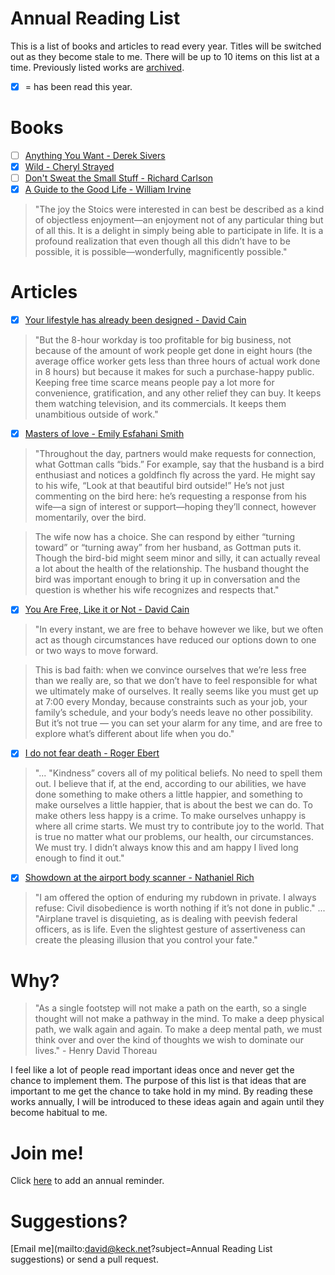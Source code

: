 Annual Reading List
===================

This is a list of books and articles to read every year. Titles will be switched out as they become stale to me. There will be up to 10 items on this list at a time. Previously listed works are [archived](/ARCHIVE.md).

- [x] = has been read this year.

Books
=====
- [ ] [Anything You Want - Derek Sivers](http://sivers.org/a)
- [x] [Wild - Cheryl Strayed](http://www.cherylstrayed.com/wild_108676.htm)
- [ ] [Don't Sweat the Small Stuff - Richard Carlson](http://dontsweat.com)
- [x] [A Guide to the Good Life - William Irvine](http://ecbiz172.inmotionhosting.com/~willia55/williambirvine.com/Guide.html)

> "The joy the Stoics were interested in can best be described as a kind of objectless enjoyment—an enjoyment not of any particular thing but of all this. It is a delight in simply being able to participate in life. It is a profound realization that even though all this didn’t have to be possible, it is possible—wonderfully, magnificently possible."

Articles
========
- [x] [Your lifestyle has already been designed - David Cain](http://www.raptitude.com/2010/07/your-lifestyle-has-already-been-designed/)

> "But the 8-hour workday is too profitable for big business, not because of the amount of work people get done in eight hours (the average office worker gets less than three hours of actual work done in 8 hours) but because it makes for such a purchase-happy public. Keeping free time scarce means people pay a lot more for convenience, gratification, and any other relief they can buy. It keeps them watching television, and its commercials. It keeps them unambitious outside of work."

- [x] [Masters of love - Emily Esfahani Smith](http://www.theatlantic.com/health/archive/2014/06/happily-ever-after/372573/)

> "Throughout the day, partners would make requests for connection, what Gottman calls “bids.” For example, say that the husband is a bird enthusiast and notices a goldfinch fly across the yard. He might say to his wife, “Look at that beautiful bird outside!” He’s not just commenting on the bird here: he’s requesting a response from his wife—a sign of interest or support—hoping they’ll connect, however momentarily, over the bird.

> The wife now has a choice. She can respond by either “turning toward” or “turning away” from her husband, as Gottman puts it. Though the bird-bid might seem minor and silly, it can actually reveal a lot about the health of the relationship. The husband thought the bird was important enough to bring it up in conversation and the question is whether his wife recognizes and respects that."

- [x] [You Are Free, Like it or Not - David Cain](http://www.raptitude.com/2015/06/you-are-free-like-it-or-not/?utm_source=feedburner&utm_medium=feed&utm_campaign=Feed%3A+Raptitudecom+%28Raptitude.com%29)

> "In every instant, we are free to behave however we like, but we often act as though circumstances have reduced our options down to one or two ways to move forward.

> This is bad faith: when we convince ourselves that we’re less free than we really are, so that we don’t have to feel responsible for what we ultimately make of ourselves. It really seems like you must get up at 7:00 every Monday, because constraints such as your job, your family’s schedule, and your body’s needs leave no other possibility. But it’s not true — you can set your alarm for any time, and are free to explore what’s different about life when you do."

- [x] [I do not fear death - Roger Ebert](http://www.salon.com/2011/09/15/roger_ebert/)

> "... "Kindness” covers all of my political beliefs. No need to spell them out. I believe that if, at the end, according to our abilities, we have done something to make others a little happier, and something to make ourselves a little happier, that is about the best we can do. To make others less happy is a crime. To make ourselves unhappy is where all crime starts. We must try to contribute joy to the world. That is true no matter what our problems, our health, our circumstances. We must try. I didn’t always know this and am happy I lived long enough to find it out."

- [x] [Showdown at the airport body scanner - Nathaniel Rich](http://opinionator.blogs.nytimes.com/2013/05/25/showdown-at-the-airport-body-scanner/?_r=0)

> "I am offered the option of enduring my rubdown in private. I always refuse: Civil disobedience is worth nothing if it’s not done in public." ...
> "Airplane travel is disquieting, as is dealing with peevish federal officers, as is life. Even the slightest gesture of assertiveness can create the pleasing illusion that you control your fate."

Why?
====

> "As a single footstep will not make a path on the earth, so a single thought will not make a pathway in the mind. To make a deep physical path, we walk again and again. To make a deep mental path, we must think over and over the kind of thoughts we wish to dominate our lives." - Henry David Thoreau

I feel like a lot of people read important ideas once and never get the chance to implement them.
The purpose of this list is that ideas that are important to me get the chance to take hold
in my mind. By reading these works annually, I will be introduced to these ideas again
and again until they become habitual to me.

Join me!
=======
Click [here](https://www.google.com/calendar/event?action=TEMPLATE&tmeid=XzZ0MTMyZDFwODhvNDZiOWw2Y3MzY2I5azY0cmppYmExNjExM2FiOXA4NG9rNGNpNTg5MWtjaDlpODRfMjAxNTAxMDFUMjAwMDAwWiBkc3RldmVua2Vja0Bt&tmsrc=dstevenkeck%40gmail.com)
to add an annual reminder.

Suggestions?
============
[Email me](mailto:david@keck.net?subject=Annual Reading List suggestions) or
send a pull request.

